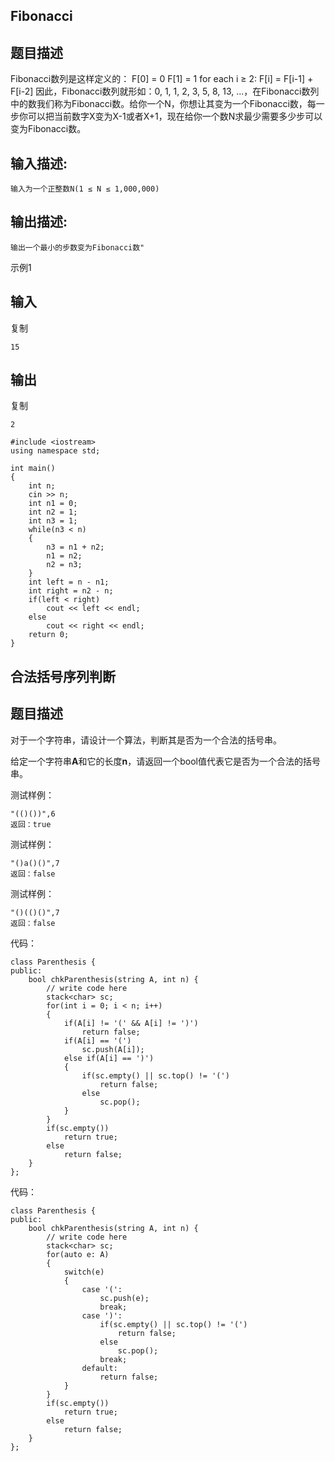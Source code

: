 ## Fibonacci

## 题目描述

Fibonacci数列是这样定义的：
F[0] = 0
F[1] = 1
for each i ≥ 2: F[i] = F[i-1] + F[i-2]
因此，Fibonacci数列就形如：0, 1, 1, 2, 3, 5, 8, 13, ...，在Fibonacci数列中的数我们称为Fibonacci数。给你一个N，你想让其变为一个Fibonacci数，每一步你可以把当前数字X变为X-1或者X+1，现在给你一个数N求最少需要多少步可以变为Fibonacci数。

## 输入描述:

```
输入为一个正整数N(1 ≤ N ≤ 1,000,000)
```

## 输出描述:

```
输出一个最小的步数变为Fibonacci数"
```

示例1

## 输入

复制

```
15
```

## 输出

复制

```
2
```

```
#include <iostream>
using namespace std;

int main()
{
    int n;
    cin >> n;
    int n1 = 0;
    int n2 = 1;
    int n3 = 1;
    while(n3 < n)
    {
        n3 = n1 + n2;
        n1 = n2;
        n2 = n3;
    }
    int left = n - n1;
    int right = n2 - n;
    if(left < right)
        cout << left << endl;
    else
        cout << right << endl;
    return 0;
}
```

## 合法括号序列判断

## 题目描述

对于一个字符串，请设计一个算法，判断其是否为一个合法的括号串。

给定一个字符串**A**和它的长度**n**，请返回一个bool值代表它是否为一个合法的括号串。

测试样例：

```
"(()())",6
返回：true
```

测试样例：

```
"()a()()",7
返回：false
```

测试样例：

```
"()(()()",7
返回：false
```

代码：

```
class Parenthesis {
public:
    bool chkParenthesis(string A, int n) {
        // write code here
        stack<char> sc;
        for(int i = 0; i < n; i++)
        {
            if(A[i] != '(' && A[i] != ')')
                return false;
            if(A[i] == '(')
                sc.push(A[i]);
            else if(A[i] == ')')
            {
                if(sc.empty() || sc.top() != '(')
                    return false;
                else
                    sc.pop();
            }
        }
        if(sc.empty())
            return true;
        else
            return false;
    }
};

```

代码：

```
class Parenthesis {
public:
    bool chkParenthesis(string A, int n) {
        // write code here
        stack<char> sc;
        for(auto e: A)
        {
            switch(e)
            {
                case '(':
                    sc.push(e);
                    break;
                case ')':
                    if(sc.empty() || sc.top() != '(')
                        return false;
                    else
                        sc.pop();
                    break;
                default:
                    return false;
            }
        }
        if(sc.empty())
            return true;
        else
            return false;
    }
};
```

